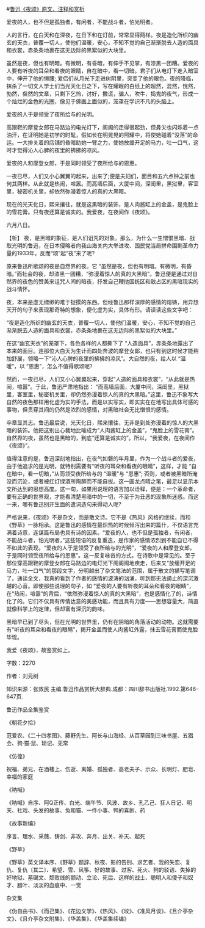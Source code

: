 #[鲁迅《夜颂》原文、注释和赏析](https://www.vrrw.net/wx/9681.html)

爱夜的人，也不但是孤独者，有闲者，不能战斗者，怕光明者。

人的言行，在白天和在深夜，在日下和在灯前，常常显得两样。夜是造化所织的幽玄的天衣，普覆一切人，使他们温暖，安心，不知不觉的自己渐渐脱去人造的面具和衣裳，赤条条地裹在这无边际的黑絮似的大块里。

虽然是夜，但也有明暗。有微明，有昏暗，有伸手不见掌，有漆黑一团糟。爱夜的人要有听夜的耳朵和看夜的眼睛，自在暗中，看一切暗。君子们从电灯下走入暗室中，伸开了他的懒腰; 爱侣们从月光下走进树阴里，突变了他的眼色。夜的降临，抹杀了一切文人学士们当光天化日之下，写在耀眼的白纸上的超然，混然，恍然，勃然，粲然的文章，只剩下乞怜，讨好，撒谎，骗人，吹牛，捣鬼的夜气，形成一个灿烂的金色的光圈，像见于佛画上面似的，笼罩在学识不凡的头脑上。

爱夜的人于是领受了夜所给与的光明。

高跟鞋的摩登女郎在马路边的电光灯下，阁阁的走得很起劲，但鼻尖也闪烁着一点油汗，在证明她是初学的时髦，假如长在明晃晃的照耀中，将使她碰着“没落”的命运。一大排关着的店铺的昏暗助她一臂之力，使她放缓开足的马力，吐一口气，这时才觉得沁人心脾的夜里的拂拂的凉风。

爱夜的人和摩登女郎，于是同时领受了夜所给与的恩惠。

一夜已尽，人们又小心翼翼的起来，出来了;便是夫妇们，面目和五六点钟之前也何其两样。从此就是热闹，喧嚣。而高墙后面，大厦中间，深闺里，黑狱里，客室里，秘密机关里，却依然弥漫着惊人的真的大黑暗。

现在的光天化日，熙来攘往，就是这黑暗的装饰，是人肉酱缸上的金盖，是鬼脸上的雪花膏。只有夜还算是诚实的。我爱夜，在夜间作《夜颂》。

六月八日。



【析】 夜，是黑暗的象征，是人们诅咒的对象。那么，为什么一生憎恨黑暗、战取光明的鲁迅，在日本侵略者向我山海关内大举进攻、国民党当局拼命围剿革命力量的1933年，反而“颂”起“夜”来了呢?

原来鲁迅所歌颂的夜是自然界的夜。它 “虽然是夜，但也有明暗。有微明，有昏暗。”而社会的夜，却漆黑一团糟，“弥漫着惊人的真的大黑暗”。鲁迅便是通过对自然界的夜色的赞美来诅咒人间的暗夜，抒发自己鞭挞国统区和敌占区的黑暗现实的战斗情怀。

夜，本来是虚无缥缈的难于捉摸的东西。但经鲁迅那样深厚的感情的熔铸，用异想天开的句子来表现那奇特的想象，便化虚为实，具体有形。请读读这些文字吧：

“夜是造化所织的幽玄的天衣，普覆一切人，使他们温暖，安心，不知不觉的自己渐渐脱去人造的面具和衣裳，赤条条地裹在这无边际的黑絮似的大块里。”

在这“幽玄天衣”的笼罩下，各色各样的人都撕下了 “人造面具”，赤条条地露出了本来的面目。连那位大白天为生计而四处奔波的摩登女郎，也只有到这时候才能稍加舒展，领略一下“沁人心脾的夜里的拂拂的凉风”。大自然的夜，给人以 “温暖”，以 “恩惠”，怎么不值得歌颂呢?

然而，一夜已尽，人们又小心翼翼起来，穿起“人造的面具和衣裳”，“从此就是热闹，喧嚣”。于此，鲁迅严肃地指出： “而高墙后面，大厦中间，深闺里，黑狱里，客室里，秘密机关里，却仍然弥漫着惊人的真的大黑暗。”这里，鲁迅不象写大自然的夜色那样用化虚为实的手法，而是以实写实，即实实在在地写出具体可感的事物，但贯穿其间的仍然是浓烈的感情，对黑暗社会无比憎恨的感情。

卒章显其志。鲁迅最后说，光天化日，熙来攘往，无非是到处弥漫着的惊人的大黑暗的装饰。他把这别出心裁地比喻成为“人肉酱缸上的金盖”，“鬼脸上的雪花膏”。自然界的夜，虽然也是黑暗的，到底“还算是诚实的”。所以，“我爱夜，在夜间作《夜颂》”。

值得注意的是，鲁迅深刻地指出，在夜气如磐的年月里，作为一个战斗者的爱夜，由于他追求的是光明，就特别需要有“听夜的耳朵和看夜的眼睛”，这样，才能 “自在暗中，看一切暗，”从而领受夜所给与的 “温暖”与 “恩惠”; 否则，或者被黑暗所淹没而沉沦，或者被红灯绿酒所陶醉而不能自拔。这一画龙点晴之笔，最足以显示本文所达到的思想高度。这一句，如果用说理的语言加以诠释，便是：一个革命者，要有正确的世界观，才能看清楚黑暗中的一切，不至于为丑恶的现象所迷惑。而这一来，哪有鲁迅别开生面的遣词造句来得动人呢?

严格说来，《夜颂》不是杂文，而是散文诗。它不是《热风》风格的继续，而和《野草》一脉相承。这是鲁迅的感情在最炽热的时候倾泻出来的篇什，不仅语言充满着诗意，连谋篇布局也具有诗的因素。“爱夜的人，也不但是孤独者，有闲者，不能战斗者，怕光明者，”这些短语的反复重迭，是作家的感情浓烈到不能自已不得不如此的表现。“爱夜的人于是领受了夜所给与的光明”，“爱夜的人和摩登女郎，于是同时领受夜所给与的恩惠”。这一反复咏沓的方式，在诗歌中是常见的。至于那位穿高跟鞋的摩登女郎在马路边的电灯光下阁阁阁地疾走，后来又“放缓开足的马力，吐一口气”的那段文字，分明越出了杂文笔法的范围，属于散文的描写笔调了。通读全文，我真的看到了作者的感情的波涛的汹涌，听到那无法遏止的深沉激越的心音。即使那些说理的句子，如 “爱夜的人要有听夜的耳朵和看夜的眼睛”，在“热闹，喧嚣”的背后，“依然弥漫着惊人的真的大黑暗”，也是感情化了的，诗情化了的。它们不仅具有传情达意的美感功能，而且具有力度——思想容量大，简直就像科学上的定律，但却富有深沉的韵味。

黑暗早已到了尽头，但在光明的世界里，仍有在阴暗的角落活动的动物。这就需要有“听夜的耳朵和看夜的眼睛”，揭开金盖而使人肉酱缸外露，抹去雪花膏而使鬼脸毕现。

我爱《夜颂》，故鉴赏如上。

字数：2270

作者：刘元树

知识来源：张效民 主编.鲁迅作品赏析大辞典.成都：四川辞书出版社.1992.第646-647页.

鲁迅作品全集鉴赏

《朝花夕拾》

范爱农、《二十四孝图》、藤野先生、阿长与山海经、从百草园到三味书屋、五猖会、狗·猫·鼠、琐记、无常

《仿徨》

祝福、弟兄、在酒楼上、伤逝、离婚、孤独者、高老夫子、示众、长明灯、肥皂、幸福的家庭

《呐喊》

《呐喊》自序、阿Q正传、白光、端午节、风波、故乡、孔乙己、狂人日记、明天、社戏、头发的故事、兔和猫、一件小事、鸭的喜剧、药

《故事新编》

序言、理水、采薇、铸剑、非攻、奔月、出关、补天、起死

《野草》

《野草》英文译本序、《野草》题辞、秋夜、影的告别、求乞者、我的失恋、复仇、复仇〔其二〕、希望、雪、风筝、好的故事、过客、死火、狗的驳诘、失掉的好地狱、墓碣文、颓败线的颤动、立论、死后、这样的战士、聪明人和傻子和奴才、腊叶、淡淡的血痕中、一觉

杂文集

《伪自由书》、《而己集》、《花边文学》、《热风》、《坟》、《准风月谈》、《且介亭杂文》、《且介亭杂文附集》、《华盖集》、《华盖集续编》

